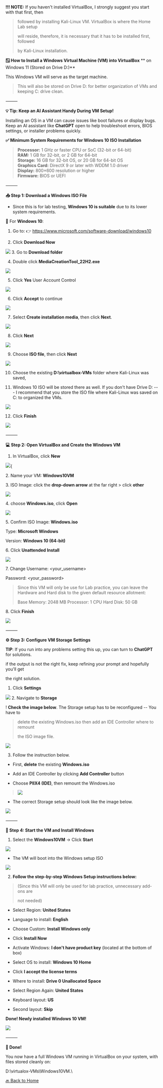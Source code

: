 ﻿**!!! NOTE:** If you haven't installed VirtualBox, I strongly suggest
you start with that first, then

> followed by installing Kali-Linux VM. VirtualBox is where the Home Lab
> setup
>
> will reside, therefore, it is necessary that it has to be installed
> first, followed
>
> by Kali-Linux installation.

**🪟 How to Install a Windows Virtual Machine (VM) into VirtualBox**
**   on Windows 11 (Stored on Drive D:)**

This Windows VM will serve as the target machine.

> This will also be stored on Drive D: for better organization of VMs
> and keeping C: drive clean.

⸻

**💡 Tip: Keep an AI Assistant Handy During VM Setup!**

Installing an OS in a VM can cause issues like boot failures or display
bugs. Keep an AI assistant like **ChatGPT** open to help troubleshoot errors,
BIOS settings, or installer problems quickly.

**✅ Minimum System Requirements for Windows 10 ISO Installation**

> **Processor:** 		1 GHz or faster CPU or SoC (32-bit or 64-bit)\
> **RAM:** 			1 GB for 32-bit, or 2 GB for 64-bit\
> **Storage:** 		16 GB for 32-bit OS, or 20 GB for 64-bit OS\
> **Graphics Card:**	DirectX 9 or later with WDDM 1.0 driver\
> **Display:** 		800×600 resolution or higher\
> **Firmware:** 		BIOS or UEFI

⸻

**📥 Step 1: Download a Windows ISO File**

- Since this is for lab testing, **Windows 10 is suitable** due to its
  lower system requirements.

🔷 For **Windows 10**:

1.  Go to: 👉 <https://www.microsoft.com/software-download/windows10>

2.  Click **Download Now**

![](../images/3winV2-images/1.png) 
3.  Go to **Download folder**

4.  Double click **MediaCreationTool_22H2.exe**

![](../images/3winV2-images/2.png) 

5.  Click **Yes** User Account Control

![](../images/3winV2-images/3.png) 

6.  Click **Accept** to continue

![](../images/3winV2-images/4.png) 

7.  Select **Create installation media**, then click **Next**.

![](../images/3winV2-images/5.png) 

8.  Click **Next**

![](../images/3winV2-images/6.png) 

9.  Choose **ISO file**, then click **Next**

![](../images/3winV2-images/7.png) 

10. Choose the existing **D:\\virtualbox-VMs** folder where Kali-Linux
    was saved,

11. Windows 10 ISO will be stored there as well.
    If you don't have Drive D: --- I recommend that you store the ISO file
    where Kali-Linux was saved on C: to organized the VMs.

![](../images/3winV2-images/8.png) 

12. Click **Finish**

![](../images/3winV2-images/9.png) 

⸻

**💻 Step 2: Open VirtualBox and Create the Windows VM**

1.  In VirtualBox, click **New**

![](../images/3winV2-images/10.png){ 

2\. Name your VM: **Windows10VM**

3\. ISO Image: click the **drop-down arrow** at the far right \> click
**other**

![](../images/3winV2-images/11.png) 

4\. choose **Windows.iso**, click **Open**

![](../images/3winV2-images/12.png) 

5\. Confirm ISO Image: **Windows.iso**

Type: **Microsoft Windows**

Version: **Windows 10 (64-bit)**

6\. Click **Unattended Install**

![](../images/3winV2-images/13.png) 

7\. Change Username: \<your_username\>

Password: \<your_password\>

> Since this VM will only be use for Lab practice, you can leave the
> Hardware and Hard disk to the given default resource allotment:
>
> Base Memory: 2048 MB Processor: 1 CPU Hard Disk: 50 GB

8\. Click **Finish**

![](../images/3winV2-images/14.png) 

⸻

**⚙️ Step 3: Configure VM Storage Settings**

**TIP**: If you run into any problems setting this up, you can turn to
**ChatGPT** for solutions.

if the output is not the right fix, keep refining your prompt and
hopefully you'll get

the right solution.

1.  Click **Settings**

![](../images/3winV2-images/15.png) 
2.  Navigate to **Storage**

! **Check the image below**. The Storage setup has to be reconfigured --
You have to

> delete the existing Windows.iso then add an IDE Controller where to
> remount
>
> the ISO image file.

![](../images/3winV2-images/16.png) 

3.  Follow the instruction below.

- First, **delete** the existing **Windows.iso**

- Add an IDE Controller by clicking **Add Controller** button

- Choose **PIIX4 (IDE)**, then remount the Windows.iso

> ![](../images/3winV2-images/17.png) 

- The correct Storage setup should look like the image below.

![](../images/3winV2-images/18.png) 

⸻

**🚀 Step 4: Start the VM and Install Windows**

1.  Select the **Windows10VM** → Click **Start**

![](../images/3winV2-images/19.png) 

- The VM will boot into the Windows setup ISO

![](../images/3winV2-images/20.png) 

2.  **Follow the step-by-step Windows Setup instructions below:**

> (Since this VM will only be used for lab practice, unnecessary add-ons
> are
>
> not needed)

- Select Region: **United States**

- Language to install: **English**

- Choose Custom: **Install Windows only**

- Click **Install Now**

- Activate Windows: **I don't have product key** (located at the bottom
  of box)

- Select OS to install: **Windows 10 Home**

- Click **I accept the license terms**

- Where to install: **Drive 0 Unallocated Space**

- Select Region Again: **United States**

- Keyboard layout: **US**

- Second layout: **Skip**

**Done! Newly installed Windows 10 VM!**

![](../images/3winV2-images/21.png) 

⸻

**🎉 Done!**

You now have a full Windows VM running in VirtualBox on your system,
with files stored cleanly on:

D:\virtualox-VMs\Windows10VM.\

[🔙 Back to Home](../index.md)

